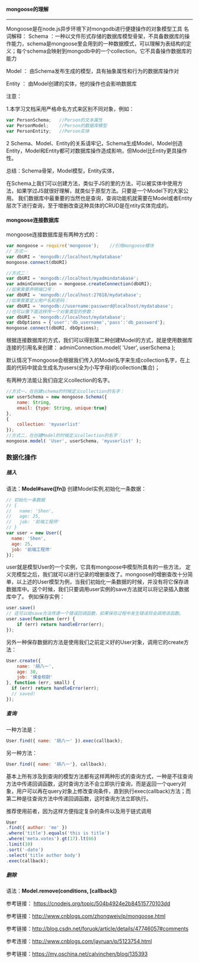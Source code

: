 #### mongoose的理解
---

Mongoose是在node.js异步环境下对mongodb进行便捷操作的对象模型工具
名词解释：
Schema ：一种以文件形式存储的数据库模型骨架，不具备数据库的操作能力，schema是mongoose里会用到的一种数据模式，可以理解为表结构的定义；每个schema会映射到mongodb中的一个collection，它不具备操作数据库的能力

Model   ：  由Schema发布生成的模型，具有抽象属性和行为的数据库操作对

Entity  ：  由Model创建的实体，他的操作也会影响数据库

注意：

1.本学习文档采用严格命名方式来区别不同对象，例如：
```javascript
var PersonSchema;   //Person的文本属性
var PersonModel;    //Person的数据库模型
var PersonEntity;   //Person实体
```
2 Schema、Model、Entity的关系请牢记，Schema生成Model，Model创造Entity，Model和Entity都可对数据库操作造成影响，但Model比Entity更具操作性。

总结：Schema骨架，Model模型，Entity实体，

在Schema上我们可以创建方法，类似于JS的里的方法，可以被实体中使用方法，如果学过JS就很好理解，就类似于原型方法。只要是一个Model下的大家公用。
我们数据库中最重要的当然也是查询，查询功能机就需要在Model或者Entity层次下进行查询，至于增删改查这种具体的CRUD是在ntity实体完成的。

#### mongoose连接数据库

mongoose连接数据库是有两种方式的：

```javascript
var mongoose = require('mongoose');    //引用mongoose模块
// 方式一
var dbURI = 'mongodb://localhost/mydatabase'
mongoose.connect(dbURI)

//方式二：
var dbURI = 'mongodb://localhost/myadmindatabase';
var adminConnection = mongoose.createConnection(dbURI);
//如果需要声明端口号：
var dbURI = 'mongodb://localhost:27018/mydatabase';
//如果需要定义用户名和密码：
var dbURI = 'mongodb://username:password@localhost/mydatabase';
//也可以像下面这样传一个对象类型的参数：
var dbURI = 'mongodb://localhost/mydatabase';
var dbOptions = {'user':'db_username','pass':'db_password'};
mongoose.connect(dbURI, dbOptions);
```
根据连接数据库的方式，我们可以得到第二种创建Model的方式，就是使用数据库连接的引用名来创建：
adminConnection.model( 'User', userSchema );

默认情况下mongoose会根据我们传入的Model名字来生成collection名字，在上面的代码中就会生成名为users(全为小写字母)的collection(集合)；

有两种方法能让我们自定义collection的名字。

```javascript
//方式一，在创建schema的时候定义collection的名字：
var userSchema = new mongoose.Schema({
    name: String,
    email: {type: String, unique:true}
},
{
    collection: 'myuserlist'
});
//方式二，在创建Model的时候定义collection的名字：
mongoose.model( 'User', userSchema, 'myuserlist' );
```

### 数据化操作

##### 插入

语法：**Model#save([fn])**
创建Model实例,初始化一条数据：
```javascript
// 初始化一条数据
// {
//   name: 'Shen',
//   age: 25,
//   job: '前端工程师'
// }
var user = new User({
  name: 'Shen',
  age: 25,
  job: '前端工程师'
});
```
user就是模型User的一个实例，它具有mongoose中模型所具有的一些方法，
定义完模型之后，我们就可以进行记录的增删查改了。mongoose的增删查改十分简单，以上述的User模型为例，当我们初始化一条数据的时候，并没有将它保存进数据库中。这个时候，我们只要调用user实例的save方法就可以将记录插入数据库中了。
例如保存实例：
```javascript
user.save()
// 还可以给save方法传递一个错误回调函数，如果保存过程中发生错误将会调用该函数。
user.save(function (err) {
    if (err) return handleError(err);
});
```
另外一种保存数据的方法是使用我们之前定义好的User对象，调用它的create方法：

```javascript
User.create({
    name: '胡八一',
    age: 30,
    job: '摸金校尉'
}, function (err, small) {
  if (err) return handleError(err);
  // saved!
});
```
##### 查询

一种方法是：
```javascript
User.find({ name: '胡八一' }).exec(callback);
```
另一种方法：

```javascript
User.find({ name: '胡八一'}, callback);
```
基本上所有涉及到查询的模型方法都有这样两种形式的查询方式，一种是不往查询方法中传递回调函数，这时查询方法不会立即执行查询，而是返回一个query对象，用户可以再在query对象上修改查询条件，直到执行exec(callback)方法；而第二种是往查询方法中传递回调函数，这时查询方法立即执行。

推荐使用前者，因为这样方便指定复杂的条件以及用于链式调用

```javascript
User
.find({ author: 'me' })
.where('title').equals('this is title')
.where('meta.votes').gt(17).lt(66)
.limit(10)
.sort('-date')
.select('title author body')
.exec(callback);
```
##### 删除

语法：**Model.remove(conditions, [callback])**










参考链接：
 https://cnodejs.org/topic/504b4924e2b84515770103dd

参考链接：http://www.cnblogs.com/zhongweiv/p/mongoose.html

参考链接：http://blog.csdn.net/foruok/article/details/47746057#comments

参考连接：http://www.cnblogs.com/jayruan/p/5123754.html

参考链接：https://my.oschina.net/calvinchen/blog/135393
